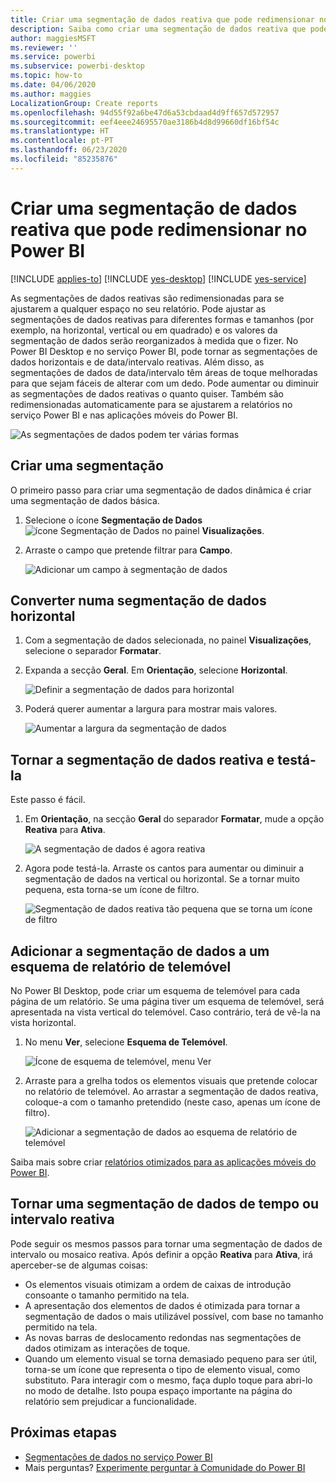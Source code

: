 ```yaml
---
title: Criar uma segmentação de dados reativa que pode redimensionar no Power BI
description: Saiba como criar uma segmentação de dados reativa que pode redimensionar para ajustar ao seu relatório
author: maggiesMSFT
ms.reviewer: ''
ms.service: powerbi
ms.subservice: powerbi-desktop
ms.topic: how-to
ms.date: 04/06/2020
ms.author: maggies
LocalizationGroup: Create reports
ms.openlocfilehash: 94d55f92a6be47d6a53cbdaad4d9ff657d572957
ms.sourcegitcommit: eef4eee24695570ae3186b4d8d99660df16bf54c
ms.translationtype: HT
ms.contentlocale: pt-PT
ms.lasthandoff: 06/23/2020
ms.locfileid: "85235876"
---
```

# <a name="create-a-responsive-slicer-you-can-resize-in-power-bi"></a>Criar uma segmentação de dados reativa que pode redimensionar no Power BI

[!INCLUDE [applies-to](../includes/applies-to.md)] [!INCLUDE [yes-desktop](../includes/yes-desktop.md)] [!INCLUDE [yes-service](../includes/yes-service.md)]

As segmentações de dados reativas são redimensionadas para se ajustarem a qualquer espaço no seu relatório. Pode ajustar as segmentações de dados reativas para diferentes formas e tamanhos (por exemplo, na horizontal, vertical ou em quadrado) e os valores da segmentação de dados serão reorganizados à medida que o fizer. No Power BI Desktop e no serviço Power BI, pode tornar as segmentações de dados horizontais e de data/intervalo reativas. Além disso, as segmentações de dados de data/intervalo têm áreas de toque melhoradas para que sejam fáceis de alterar com um dedo. Pode aumentar ou diminuir as segmentações de dados reativas o quanto quiser. Também são redimensionadas automaticamente para se ajustarem a relatórios no serviço Power BI e nas aplicações móveis do Power BI. 

![As segmentações de dados podem ter várias formas](media/power-bi-slicer-filter-responsive/power-bi-slicer-filter-responsive-0-slicer.gif)

## <a name="create-a-slicer"></a>Criar uma segmentação

O primeiro passo para criar uma segmentação de dados dinâmica é criar uma segmentação de dados básica. 

1. Selecione o ícone **Segmentação de Dados**![ícone Segmentação de Dados](media/power-bi-slicer-filter-responsive/power-bi-slicer-filter-responsive-0-slicer-icon.png) no painel **Visualizações**.
2. Arraste o campo que pretende filtrar para **Campo**.

    ![Adicionar um campo à segmentação de dados](media/power-bi-slicer-filter-responsive/power-bi-slicer-filter-responsive-1-create.png)

## <a name="convert-to-a-horizontal-slicer"></a>Converter numa segmentação de dados horizontal

1. Com a segmentação de dados selecionada, no painel **Visualizações**, selecione o separador **Formatar**.
2. Expanda a secção **Geral**. Em **Orientação**, selecione **Horizontal**.

    ![Definir a segmentação de dados para horizontal](media/power-bi-slicer-filter-responsive/power-bi-slicer-filter-responsive-2-horizontal.png) 

1.  Poderá querer aumentar a largura para mostrar mais valores.

     ![Aumentar a largura da segmentação de dados](media/power-bi-slicer-filter-responsive/power-bi-slicer-filter-responsive-3-wider.png)

## <a name="make-it-responsive-and-experiment-with-it"></a>Tornar a segmentação de dados reativa e testá-la

Este passo é fácil. 

1. Em **Orientação**, na secção **Geral** do separador **Formatar**, mude a opção **Reativa** para **Ativa**.  

    ![A segmentação de dados é agora reativa](media/power-bi-slicer-filter-responsive/power-bi-slicer-filter-responsive-4-responsive-on.png)

1. Agora pode testá-la. Arraste os cantos para aumentar ou diminuir a segmentação de dados na vertical ou horizontal. Se a tornar muito pequena, esta torna-se um ícone de filtro.

    ![Segmentação de dados reativa tão pequena que se torna um ícone de filtro](media/power-bi-slicer-filter-responsive/power-bi-slicer-filter-responsive-5-mini-icon.png)

## <a name="add-it-to-a-phone-report-layout"></a>Adicionar a segmentação de dados a um esquema de relatório de telemóvel

No Power BI Desktop, pode criar um esquema de telemóvel para cada página de um relatório. Se uma página tiver um esquema de telemóvel, será apresentada na vista vertical do telemóvel. Caso contrário, terá de vê-la na vista horizontal. 

1. No menu **Ver**, selecione **Esquema de Telemóvel**.

     ![Ícone de esquema de telemóvel, menu Ver](media/power-bi-slicer-filter-responsive/power-bi-slicer-filter-responsive-6-phone-layout-button.png)
    
1. Arraste para a grelha todos os elementos visuais que pretende colocar no relatório de telemóvel. Ao arrastar a segmentação de dados reativa, coloque-a com o tamanho pretendido (neste caso, apenas um ícone de filtro).

    ![Adicionar a segmentação de dados ao esquema de relatório de telemóvel](media/power-bi-slicer-filter-responsive/power-bi-slicer-filter-responsive-7-phone-slicer-icon.png)

Saiba mais sobre criar [relatórios otimizados para as aplicações móveis do Power BI](desktop-create-phone-report.md).

## <a name="make-a-time-or-range-slicer-responsive"></a>Tornar uma segmentação de dados de tempo ou intervalo reativa

Pode seguir os mesmos passos para tornar uma segmentação de dados de intervalo ou mosaico reativa. Após definir a opção **Reativa** para **Ativa**, irá aperceber-se de algumas coisas:

- Os elementos visuais otimizam a ordem de caixas de introdução consoante o tamanho permitido na tela. 
- A apresentação dos elementos de dados é otimizada para tornar a segmentação de dados o mais utilizável possível, com base no tamanho permitido na tela. 
- As novas barras de deslocamento redondas nas segmentações de dados otimizam as interações de toque. 
- Quando um elemento visual se torna demasiado pequeno para ser útil, torna-se um ícone que representa o tipo de elemento visual, como substituto. Para interagir com o mesmo, faça duplo toque para abri-lo no modo de detalhe. Isto poupa espaço importante na página do relatório sem prejudicar a funcionalidade.

## <a name="next-steps"></a>Próximas etapas

- [Segmentações de dados no serviço Power BI](../visuals/power-bi-visualization-slicers.md)
- Mais perguntas? [Experimente perguntar à Comunidade do Power BI](https://community.powerbi.com/)